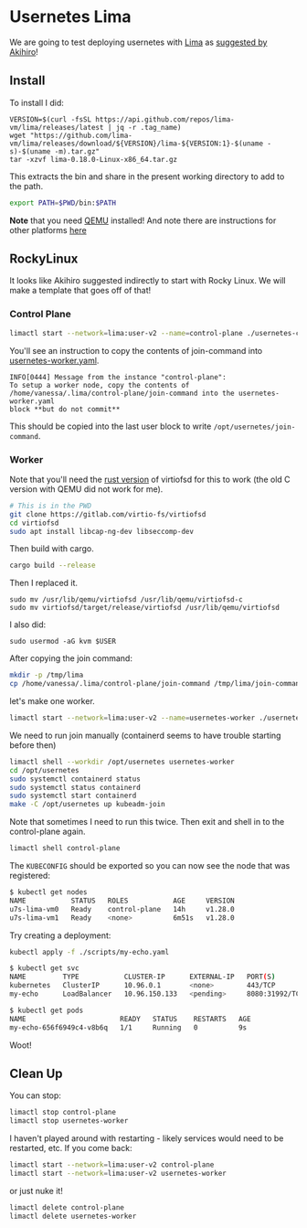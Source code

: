 # Usernetes Lima

We are going to test deploying usernetes with [Lima](https://lima-vm.io) as [suggested by Akihiro](https://github.com/rootless-containers/usernetes/pull/301#issuecomment-1802740742)!

## Install

To install I did:

```console
VERSION=$(curl -fsSL https://api.github.com/repos/lima-vm/lima/releases/latest | jq -r .tag_name)
wget "https://github.com/lima-vm/lima/releases/download/${VERSION}/lima-${VERSION:1}-$(uname -s)-$(uname -m).tar.gz"
tar -xzvf lima-0.18.0-Linux-x86_64.tar.gz
```

This extracts the bin and share in the present working directory to add to the path.

```bash
export PATH=$PWD/bin:$PATH
```

**Note** that you need [QEMU](https://itsfoss.com/qemu-ubuntu/) installed!
And note there are instructions for other platforms [here](https://lima-vm.io/docs/installation/)

## RockyLinux

It looks like Akihiro suggested indirectly to start with Rocky Linux.
We will make a template that goes off of that!

### Control Plane

```bash
limactl start --network=lima:user-v2 --name=control-plane ./usernetes-control-plane.yaml
```

You'll see an instruction to copy the contents of join-command into [usernetes-worker.yaml](usernetes-worker.yaml).

```console
INFO[0444] Message from the instance "control-plane":   
To setup a worker node, copy the contents of /home/vanessa/.lima/control-plane/join-command into the usernetes-worker.yaml
block **but do not commit**
```

This should be copied into the last user block to write `/opt/usernetes/join-command`.

### Worker

Note that you'll need the [rust version](https://gitlab.com/virtio-fs/virtiofsd) of virtiofsd for this to work (the old C version with QEMU did not work for me). 

```bash
# This is in the PWD
git clone https://gitlab.com/virtio-fs/virtiofsd 
cd virtiofsd 
sudo apt install libcap-ng-dev libseccomp-dev
```

Then build with cargo.

```bash
cargo build --release
```

Then I replaced it.

```
sudo mv /usr/lib/qemu/virtiofsd /usr/lib/qemu/virtiofsd-c
sudo mv virtiofsd/target/release/virtiofsd /usr/lib/qemu/virtiofsd
```

I also did:

```
sudo usermod -aG kvm $USER
```

After copying the join command:

```bash
mkdir -p /tmp/lima
cp /home/vanessa/.lima/control-plane/join-command /tmp/lima/join-command
```

let's make one worker.

```bash
limactl start --network=lima:user-v2 --name=usernetes-worker ./usernetes-worker.yaml
```

We need to run join manually (containerd seems to have trouble starting before then)

```bash
limactl shell --workdir /opt/usernetes usernetes-worker
cd /opt/usernetes
sudo systemctl containerd status
sudo systemctl status containerd
sudo systemctl start containerd
make -C /opt/usernetes up kubeadm-join
```

Note that sometimes I need to run this twice.
Then exit and shell in to the control-plane again.

```bash
limactl shell control-plane
```

The `KUBECONFIG` should be exported so you can now see the node that was registered:

```bash
$ kubectl get nodes
NAME           STATUS   ROLES           AGE     VERSION
u7s-lima-vm0   Ready    control-plane   14h     v1.28.0
u7s-lima-vm1   Ready    <none>          6m51s   v1.28.0
```

Try creating a deployment:

```bash
kubectl apply -f ./scripts/my-echo.yaml
```
```bash
$ kubectl get svc
NAME         TYPE           CLUSTER-IP      EXTERNAL-IP   PORT(S)          AGE
kubernetes   ClusterIP      10.96.0.1       <none>        443/TCP          14h
my-echo      LoadBalancer   10.96.150.133   <pending>     8080:31992/TCP   4s
```
```bash
$ kubectl get pods
NAME                       READY   STATUS    RESTARTS   AGE
my-echo-656f6949c4-v8b6q   1/1     Running   0          9s
```

Woot! 

## Clean Up

You can stop:

```bash
limactl stop control-plane
limactl stop usernetes-worker
```

I haven't played around with restarting - likely services would need to be restarted, etc.
If you come back:

```bash
limactl start --network=lima:user-v2 control-plane
limactl start --network=lima:user-v2 usernetes-worker
```

or just nuke it!

```bash
limactl delete control-plane
limactl delete usernetes-worker
```
